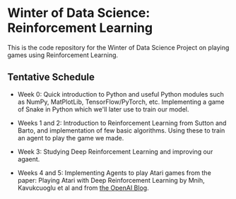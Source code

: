 # Winter of Data Science: Reinforcement Learning

This is the code repository for the Winter of Data Science Project on playing games using Reinforcement Learning.

## Tentative Schedule

- Week 0:
Quick introduction to Python and useful Python modules such as NumPy, MatPlotLib, TensorFlow/PyTorch, etc. Implementing a game of Snake in Python which we'll later use to train our model.

- Weeks 1 and 2:
Introduction to Reinforcement Learning from Sutton and Barto, and implementation of few basic algorithms. Using these to train an agent to play the game we made.

- Week 3:
Studying Deep Reinforcement Learning and improving our agaent.

- Weeks 4 and 5:
Implementing Agents to play Atari games from the paper: Playing Atari with Deep Reinforcement Learning by Mnih, Kavukcuoglu et al and from [the OpenAI Blog](https://openai.com/blog/gym-retro).

